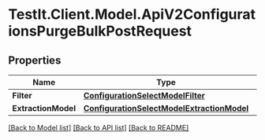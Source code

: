 # TestIt.Client.Model.ApiV2ConfigurationsPurgeBulkPostRequest

## Properties

Name | Type | Description | Notes
------------ | ------------- | ------------- | -------------
**Filter** | [**ConfigurationSelectModelFilter**](ConfigurationSelectModelFilter.md) |  | [optional] 
**ExtractionModel** | [**ConfigurationSelectModelExtractionModel**](ConfigurationSelectModelExtractionModel.md) |  | [optional] 

[[Back to Model list]](../README.md#documentation-for-models) [[Back to API list]](../README.md#documentation-for-api-endpoints) [[Back to README]](../README.md)

